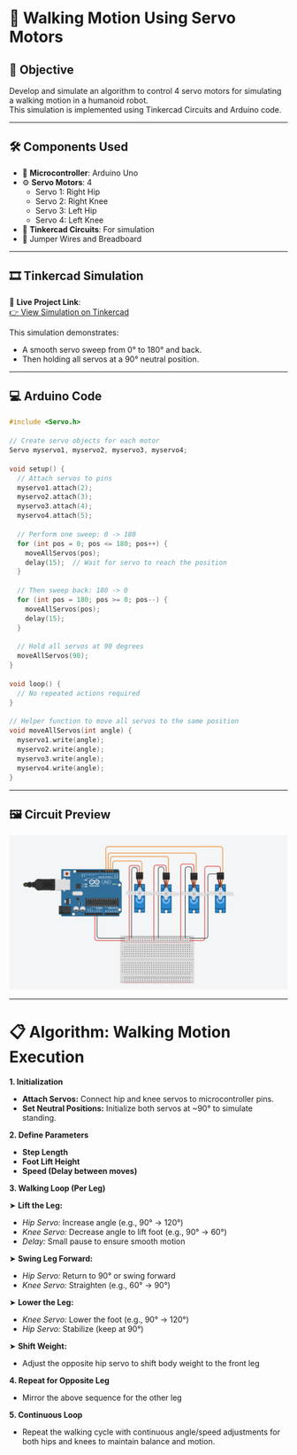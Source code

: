 # 🤖 Walking Motion Using Servo Motors

## 🧠 Objective

Develop and simulate an algorithm to control 4 servo motors for simulating a walking motion in a humanoid robot.  
This simulation is implemented using Tinkercad Circuits and Arduino code.

---

## 🛠️ Components Used

- 🔌 **Microcontroller**: Arduino Uno  
- ⚙️ **Servo Motors**: 4   
  - Servo 1: Right Hip  
  - Servo 2: Right Knee  
  - Servo 3: Left Hip  
  - Servo 4: Left Knee  
- 🧪 **Tinkercad Circuits**: For simulation  
- 🔌 Jumper Wires and Breadboard 

---

## 🎞️ Tinkercad Simulation

🔗 **Live Project Link**:  
[👉 View Simulation on Tinkercad](https://www.tinkercad.com/things/3tTA8J9z8wh-servo-motion-control?sharecode=mE1XJTLkogiGkb3NoLZHAGssPu2ac5Fdyl7D9MTRCv8)

This simulation demonstrates:
- A smooth servo sweep from 0° to 180° and back.
- Then holding all servos at a 90° neutral position.

---
## 💻 Arduino Code

```cpp
#include <Servo.h>

// Create servo objects for each motor
Servo myservo1, myservo2, myservo3, myservo4;

void setup() {
  // Attach servos to pins
  myservo1.attach(2);
  myservo2.attach(3);
  myservo3.attach(4);
  myservo4.attach(5);

  // Perform one sweep: 0 -> 180
  for (int pos = 0; pos <= 180; pos++) {
    moveAllServos(pos);
    delay(15);  // Wait for servo to reach the position
  }

  // Then sweep back: 180 -> 0
  for (int pos = 180; pos >= 0; pos--) {
    moveAllServos(pos);
    delay(15);
  }

  // Hold all servos at 90 degrees
  moveAllServos(90);
}

void loop() {
  // No repeated actions required
}

// Helper function to move all servos to the same position
void moveAllServos(int angle) {
  myservo1.write(angle);
  myservo2.write(angle);
  myservo3.write(angle);
  myservo4.write(angle);
}
```
---
## 🖼️ Circuit Preview

![Tinkercad Circuit Screenshot](Screenshotservo.png)

---
# 📋 Algorithm: Walking Motion Execution
**1. Initialization**
- **Attach Servos:** Connect hip and knee servos to microcontroller pins.
- **Set Neutral Positions:** Initialize both servos at ~90° to simulate standing.

**2. Define Parameters**
- **Step Length**
- **Foot Lift Height**
- **Speed (Delay between moves)**

**3. Walking Loop (Per Leg)**

➤ **Lift the Leg:**
- *Hip Servo:* Increase angle (e.g., 90° → 120°)
- *Knee Servo:* Decrease angle to lift foot (e.g., 90° → 60°)
- *Delay:* Small pause to ensure smooth motion

➤ **Swing Leg Forward:**
- *Hip Servo:* Return to 90° or swing forward
- *Knee Servo:* Straighten (e.g., 60° → 90°)

➤ **Lower the Leg:**
- *Knee Servo:* Lower the foot (e.g., 90° → 120°)
- *Hip Servo:* Stabilize (keep at 90°)

➤ **Shift Weight:**
- Adjust the opposite hip servo to shift body weight to the front leg

**4. Repeat for Opposite Leg**
- Mirror the above sequence for the other leg

**5. Continuous Loop**
- Repeat the walking cycle with continuous angle/speed adjustments for both hips and knees to maintain balance and motion.
